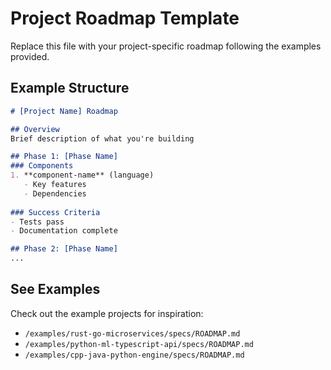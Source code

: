 # Project Roadmap Template

Replace this file with your project-specific roadmap following the examples provided.

## Example Structure

```markdown
# [Project Name] Roadmap

## Overview
Brief description of what you're building

## Phase 1: [Phase Name]
### Components
1. **component-name** (language)
   - Key features
   - Dependencies
   
### Success Criteria
- Tests pass
- Documentation complete

## Phase 2: [Phase Name]
...
```

## See Examples

Check out the example projects for inspiration:
- `/examples/rust-go-microservices/specs/ROADMAP.md`
- `/examples/python-ml-typescript-api/specs/ROADMAP.md`
- `/examples/cpp-java-python-engine/specs/ROADMAP.md`